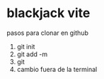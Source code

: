 
# blackjack vite

pasos para clonar en github 

1. git init 
2. git add -m
3. git 
4. cambio fuera de la terminal